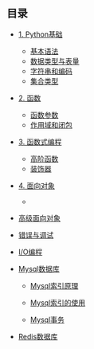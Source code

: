 ## 目录
* [1. Python基础](./01_basic_python/readme.md)
    * [基本语法](./01_basic_python/basic_syntax.md)
    * [数据类型与表量](./01_basic_python/data_type_variable.md)
    * [字符串和编码](./01_basic_python/string_code.md)
    * [集合类型](./01_basic_python/collection_type.md)
     
* [2. 函数](./02_function/readme.md)
    * [函数参数](./02_function/function_parameter.md)
    * [作用域和闭包](./02_function/scope_block.md)
* [3. 函数式编程](./03_functional_programming/readme.md)
    * [高阶函数](./03_functional_programming/higher_order_function.md)
    * [装饰器](./03_functional_programming/decorators.md)
    
* [4. 面向对象](./04_object_oriented/readme.md)
    * [](./)

* [高级面向对象]()

* [错误与调试]()

* [I/O编程]()

* [Mysql数据库](./database/mysql/readme.md)  

  * [Mysql索引原理](./database/mysql/mysql_index.md)  
  
  * [Mysql索引的使用](./database/mysql/use_mysql_index.md) 
  
  * [Mysql事务](./database/mysql/mysql_transaction.md)  

* [Redis数据库](./database/redis/readme.md)  

